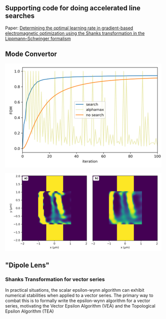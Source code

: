 ## Supporting code for doing accelerated line searches
Paper: [Determining the optimal learning rate in gradient-based electromagnetic optimization using the Shanks transformation in the Lippmann–Schwinger formalism](https://www.osapublishing.org/ol/abstract.cfm?uri=ol-45-3-595)

## Mode Convertor
![Alt text](./img/iteration_demo.png?raw=true "Title")

![Alt text](./img/comparison_structure.png?raw=true "Title")


## "Dipole Lens"

### Shanks Transformation for vector series
In practical situations, the scalar epsilon-wynn algorithm can exhibit numerical stabilities when applied to a vector series. The primary way to combat this is to formally write the epsilon-wynn algorithm for a vector series, motivating the Vector Epsilon Algorithm (VEA) and the Topological Epsilon Algorithm (TEA)


